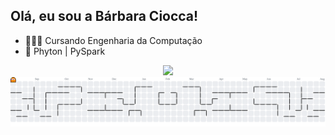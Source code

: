 ## Olá, eu sou a Bárbara Ciocca!

- 👩🏽‍🎓 Cursando Engenharia da Computação
- 📓 Phyton | PySpark

<div align="center">
  <a href="https://github.com/barbaraciocca">
  <img height="130em" src="https://github-readme-stats.vercel.app/api/top-langs/?username=barbaraciocca&layout=compact&langs_count=7&theme=panda"/>
</div>


<picture>
  <source media="(prefers-color-scheme: dark)" srcset="https://raw.githubusercontent.com/barbaraciocca/barbaraciocca/output/pacman-contribution-graph-dark.svg">
  <source media="(prefers-color-scheme: light)" srcset="https://raw.githubusercontent.com/barbaraciocca/barbaraciocca/output/pacman-contribution-graph.svg">
  <img alt="pacman contribution graph" src="https://raw.githubusercontent.com/barbaraciocca/barbaraciocca/output/pacman-contribution-graph.svg">
</picture>
